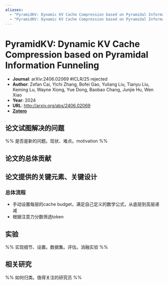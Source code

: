 ```yaml
---
aliases:
  - "PyramidKV: Dynamic KV Cache Compression based on Pyramidal Information Funneling"
  - "PyramidKV: Dynamic KV Cache Compression based on Pyramidal Information Funneling, 2024"
---
```

# PyramidKV: Dynamic KV Cache Compression based on Pyramidal Information Funneling

- **Journal**: arXiv:2406.02069 #ICLR/25 rejected
- **Author**: Zefan Cai, Yichi Zhang, Bofei Gao, Yuliang Liu, Tianyu Liu, Keming Lu, Wayne Xiong, Yue Dong, Baobao Chang, Junjie Hu, Wen Xiao
- **Year**: 2024
- **URL**: http://arxiv.org/abs/2406.02069
- [**Zotero**](zotero://select/items/@2024PyramidKVDynamicKVCai)

## 论文试图解决的问题

%% 是否是新的问题。现状、难点。motivation %%

## 论文的总体贡献

## 论文提供的关键元素、关键设计

### 总体流程

- 手动设置每层的cache budget，满足自己定义的数学公式，从底层到高层递减
- 根据注意力分数筛选token

## 实验

%% 实现细节、设置。数据集。评估。消融实验 %%

## 相关研究

%% 如何归类。值得关注的研究员 %%
